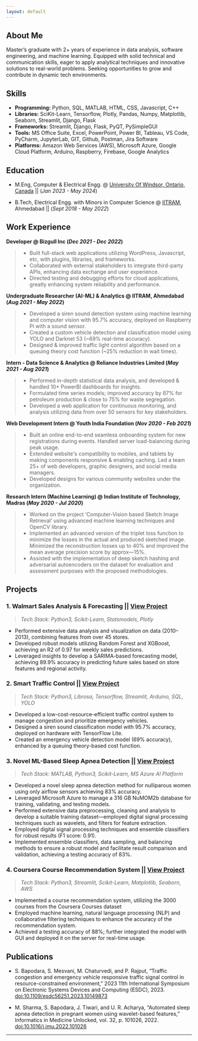 ```yaml
---
layout: default
---
```

## About Me

Master’s graduate with 2+ years of experience in data analysis, software engineering, and machine learning. Equipped with solid technical and communication skills, eager to apply analytical techniques and innovative solutions to real-world problems. Seeking opportunities to grow and contribute in dynamic tech environments.

## Skills

- **Programming:** Python, SQL, MATLAB, HTML, CSS, Javascript, C++
- **Libraries:** SciKit-Learn, Tensorflow, Plotly, Pandas, Numpy, Matplotlib, Seaborn, Streamlit, Django, Flask
- **Frameworks:** Streamlit, Django, Flask, PyQT, PySimpleGUI
- **Tools:** MS Office Suite, Excel, PowerPoint, Power BI, Tableau, VS Code, PyCharm, JupyterLab, GIT, Github, Postman, Jira Software
- **Platforms:** Amazon Web Services (AWS), Microsoft Azure, Google Cloud Platform, Arduino, Raspberry, Firebase, Google Analytics

## Education
- M.Eng, Computer & Electrical Engg. @ [University Of Windsor, Ontario, Canada](https://www.uwindsor.ca/) || (_Jan 2023 - May 2024_)
        		
- B.Tech, Electrical Engg. with Minors in Computer Science @ [IITRAM](https://iitram.ac.in/), Ahmedabad || (_Sept 2018 - May 2022_)


## Work Experience

**Developer @ Bizgull Inc (_Dec 2021 - Dec 2022_)**
> - Built full-stack web applications utilizing WordPress, Javascript, etc, with plugins, libraries, and frameworks.
> - Collaborated with external stakeholders to integrate third-party APIs, enhancing data exchange and user experience.
> - Directed testing and debugging efforts for cloud applications, greatly enhancing system reliability and performance.

**Undergraduate Researcher (AI-ML) & Analytics @ IITRAM, Ahmedabad (_Aug 2021 - May 2022_)**
> - Developed a siren sound detection system using machine learning and computer vision with 95.7% accuracy, deployed on
Raspberry Pi with a sound sensor.
> - Created a custom vehicle detection and classification model using YOLO and Darknet 53 (~69% real-time accuracy).
> - Designed & improved traffic light control algorithm based on a queuing theory cost function (~25% reduction in wait times).

**Intern - Data Science & Analytics @ Reliance Industries Limited (_May 2021 - Aug 2021_)**
> - Performed in-depth statistical data analysis, and developed & handled 10+ PowerBI dashboards for insights.
> - Formulated time series models; improved accuracy by 87% for petroleum production & close to 75% for waste segregation.
> - Developed a web application for continuous monitoring, and analysis utilizing data from over 50 sensors for key stakeholders.

**Web Development Intern @ Youth India Foundation (_Nov 2020 - Feb 2021_)**
> - Built an online end-to-end seamless onboarding system for new registrations during events. Handled server load-balancing during peak usage.
> - Extended website's compatibility to mobiles, and tablets by making components responsive & enabling caching. Led a team 25+ of web developers, graphic designers, and social media managers.
> - Developed designs for various community websites under the organization.

**Research Intern (Machine Learning) @ Indian Institute of Technology, Madras (_May 2020 - Jul 2020_)**
> - Worked on the project ‘Computer-Vision based Sketch Image Retrieval’ using advanced machine learning techniques and OpenCV library. 
> - Implemented an advanced version of the triplet loss function to minimize the losses in the actual and produced sketched image. Minimized the reconstruction losses up to 40% and improved the mean average precision score by approx—15%.
> - Assisted with the implementation of deep sketch hashing and adversarial autoencoders on the dataset for evaluation and assessment purposes with the proposed methodologies.

## Projects
### 1. Walmart Sales Analysis & Forecasting || [View Project](https://shorturl.at/hRi7X)
> _Tech Stack: Python3, Scikit-Learn, Statsmodels, Plotly_

- Performed extensive data analysis and visualization on data (2010–2013), combining features from over 45 stores.
- Developed robust models utilizing Random Forest and XGBoost, achieving an R2 of 0.97 for weekly sales predictions.
- Leveraged insights to develop a SARIMA-based forecasting model, achieving 89.9% accuracy in predicting future sales based
on store features and regional activity.
  
### 2. Smart Traffic Control || [View Project](https://ieeexplore.ieee.org/document/10149873)
> _Tech Stack: Python3, Librosa, Tensorflow, Streamlit, Arduino, SQL, YOLO_

- Developed a low-cost-resource-efficient traffic control system to manage congestion and prioritize emergency vehicles.
- Designed a siren sound classification model with 95.7% accuracy, deployed on hardware with TensorFlow Lite.
- Created an emergency vehicle detection model (69% accuracy), enhanced by a queuing theory-based cost function.

### 3. Novel ML-Based Sleep Apnea Detection || [View Project](https://www.sciencedirect.com/science/article/pii/S235291482200168X?via%3Dihub)
> _Tech Stack: MATLAB, Python3, Scikit-Learn, MS Azure AI Platform_

- Developed a novel sleep apnea detection method for nulliparous women using only airflow sensors achieving 83% accuracy.
- Leveraged Microsoft Azure to manage a 316 GB NuMOM2b database for training, validating, and testing models.
- Performed extensive data preprocessing, cleaning and analysis to develop a suitable training dataset—employed digital signal processing techniques such as wavelets, and filters for feature extraction.
- Employed digital signal processing techniques and ensemble classifiers for robust results (F1 score: 0.91).
- Implemented ensemble classifiers, data sampling, and balancing methods to ensure a robust model and facilitate result comparison and validation, achieving a testing accuracy of 83%. 

### 4. Coursera Course Recommendation System || [View Project](https://github.com/SagarBapodara/Coursera-Course-Recommendation-System)
> _Tech Stack: Python3, Streamlit, Scikit-Learn, Matplotlib, Seaborn, AWS_

- Implemented a course recommendation system, utilizing the 3000 courses from the Coursera Courses dataset
- Employed machine learning, natural language processing (NLP) and collaborative filtering techniques to enhance the accuracy of the recommendation system.
- Achieved a testing accuracy of 88%; further integrated the model with GUI and deployed it on the server for real-time usage.

## Publications

- S. Bapodara, S. Mesvani, M. Chaturvedi, and P. Rajput, “Traffic congestion and emergency vehicle responsive traffic signal control in resource-constrained environment,” 2023 11th International Symposium on Electronic Systems Devices and Computing (ESDC), 2023. [doi:10.1109/esdc56251.2023.10149873](https://ieeexplore.ieee.org/document/10149873)
  
- M. Sharma, S. Bapodara, J. Tiwari, and U. R. Acharya, “Automated sleep apnea detection in pregnant women using wavelet-based features,” Informatics in Medicine Unlocked, vol. 32, p. 101026, 2022. [doi:10.1016/j.imu.2022.101026](https://www.sciencedirect.com/science/article/pii/S235291482200168X?via%3Dihub)

-----------------------------------------------------------------------------------------------------------------------------------
